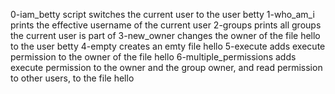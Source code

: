 0-iam_betty script switches the current user to the user betty
1-who_am_i prints the effective username of the current user
2-groups prints all groups the current user is part of
3-new_owner changes the owner of the file hello to the user betty
4-empty creates an emty file hello
5-execute adds execute permission to the owner of the file hello
6-multiple_permissions adds execute permission to the owner and the group owner, and read permission to other users, to the file hello
